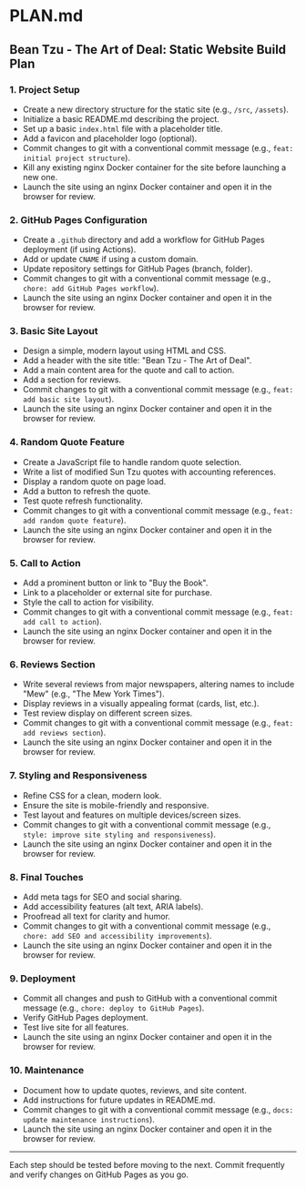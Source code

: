 # PLAN.md

## Bean Tzu - The Art of Deal: Static Website Build Plan

### 1. Project Setup
- Create a new directory structure for the static site (e.g., `/src`, `/assets`).
- Initialize a basic README.md describing the project.
- Set up a basic `index.html` file with a placeholder title.
- Add a favicon and placeholder logo (optional).
- Commit changes to git with a conventional commit message (e.g., `feat: initial project structure`).
- Kill any existing nginx Docker container for the site before launching a new one.
- Launch the site using an nginx Docker container and open it in the browser for review.

### 2. GitHub Pages Configuration
- Create a `.github` directory and add a workflow for GitHub Pages deployment (if using Actions).
- Add or update `CNAME` if using a custom domain.
- Update repository settings for GitHub Pages (branch, folder).
- Commit changes to git with a conventional commit message (e.g., `chore: add GitHub Pages workflow`).
- Launch the site using an nginx Docker container and open it in the browser for review.

### 3. Basic Site Layout
- Design a simple, modern layout using HTML and CSS.
- Add a header with the site title: "Bean Tzu - The Art of Deal".
- Add a main content area for the quote and call to action.
- Add a section for reviews.
- Commit changes to git with a conventional commit message (e.g., `feat: add basic site layout`).
- Launch the site using an nginx Docker container and open it in the browser for review.

### 4. Random Quote Feature
- Create a JavaScript file to handle random quote selection.
- Write a list of modified Sun Tzu quotes with accounting references.
- Display a random quote on page load.
- Add a button to refresh the quote.
- Test quote refresh functionality.
- Commit changes to git with a conventional commit message (e.g., `feat: add random quote feature`).
- Launch the site using an nginx Docker container and open it in the browser for review.

### 5. Call to Action
- Add a prominent button or link to "Buy the Book".
- Link to a placeholder or external site for purchase.
- Style the call to action for visibility.
- Commit changes to git with a conventional commit message (e.g., `feat: add call to action`).
- Launch the site using an nginx Docker container and open it in the browser for review.

### 6. Reviews Section
- Write several reviews from major newspapers, altering names to include "Mew" (e.g., "The Mew York Times").
- Display reviews in a visually appealing format (cards, list, etc.).
- Test review display on different screen sizes.
- Commit changes to git with a conventional commit message (e.g., `feat: add reviews section`).
- Launch the site using an nginx Docker container and open it in the browser for review.

### 7. Styling and Responsiveness
- Refine CSS for a clean, modern look.
- Ensure the site is mobile-friendly and responsive.
- Test layout and features on multiple devices/screen sizes.
- Commit changes to git with a conventional commit message (e.g., `style: improve site styling and responsiveness`).
- Launch the site using an nginx Docker container and open it in the browser for review.

### 8. Final Touches
- Add meta tags for SEO and social sharing.
- Add accessibility features (alt text, ARIA labels).
- Proofread all text for clarity and humor.
- Commit changes to git with a conventional commit message (e.g., `chore: add SEO and accessibility improvements`).
- Launch the site using an nginx Docker container and open it in the browser for review.

### 9. Deployment
- Commit all changes and push to GitHub with a conventional commit message (e.g., `chore: deploy to GitHub Pages`).
- Verify GitHub Pages deployment.
- Test live site for all features.
- Launch the site using an nginx Docker container and open it in the browser for review.

### 10. Maintenance
- Document how to update quotes, reviews, and site content.
- Add instructions for future updates in README.md.
- Commit changes to git with a conventional commit message (e.g., `docs: update maintenance instructions`).
- Launch the site using an nginx Docker container and open it in the browser for review.

---
Each step should be tested before moving to the next. Commit frequently and verify changes on GitHub Pages as you go.
 